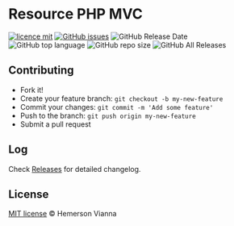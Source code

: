 # Resource PHP MVC

[![licence mit](https://img.shields.io/badge/license-MIT-blue.svg?style=flat-square)](http://hemersonvianna.mit-license.org/)
[![GitHub issues](https://img.shields.io/github/issues/org-victorinox/resource-php-mvc.svg)](https://github.com/org-victorinox/resource-php-mvc/issues)
![GitHub Release Date](https://img.shields.io/github/release-date/org-victorinox/resource-php-mvc.svg)
![GitHub top language](https://img.shields.io/github/languages/top/org-victorinox/resource-php-mvc.svg)
![GitHub repo size](https://img.shields.io/github/repo-size/org-victorinox/resource-php-mvc.svg)
![GitHub All Releases](https://img.shields.io/github/downloads/org-victorinox/resource-php-mvc/total.svg)

## Contributing

- Fork it!
- Create your feature branch: `git checkout -b my-new-feature`
- Commit your changes: `git commit -m 'Add some feature'`
- Push to the branch: `git push origin my-new-feature`
- Submit a pull request

## Log

Check [Releases](https://github.com/org-victorinox/resource-php-mvc/releases) for detailed changelog.

## License

[MIT license](http://hemersonvianna.mit-license.org/) © Hemerson Vianna
